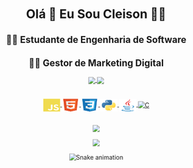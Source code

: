 <div align="center" >
<H1>Olá 👋 Eu Sou Cleison 👨‍💻</H1>

<h2>🧑‍🎓 Estudante de Engenharia de Software</h2>
<h2>👨‍💻 Gestor de Marketing Digital</h2>


<div  align="center">
  <a href="https://github.com/creiso">
  <img height="180em"   align="center" src="https://github-readme-stats.vercel.app/api?username=creiso&show_icons=true&theme=blue-green&include_all_commits=true&count_private=true"/>
  <img height="180em"  align="center" src="https://github-readme-stats.vercel.app/api/top-langs/?username=creiso&layout=compact&langs_count=7&theme=blue-green" />

 
</div>
 <br>
<div  align="center"> 
  <div style="display: inline_block"><br>
  <img align="center" alt="Rafa-Js" height="30" width="40" src="https://raw.githubusercontent.com/devicons/devicon/master/icons/javascript/javascript-plain.svg">
  <img align="center" alt="HTML" height="30" width="40" src="https://raw.githubusercontent.com/devicons/devicon/master/icons/html5/html5-original.svg">
  <img align="center" alt="CSS" height="30" width="40" src="https://raw.githubusercontent.com/devicons/devicon/master/icons/css3/css3-original.svg">
  <img align="center" alt="Python" height="30" width="40" src="https://raw.githubusercontent.com/devicons/devicon/master/icons/python/python-original.svg">
  <img align="center" alt="java" height="30" width="40" src="https://raw.githubusercontent.com/devicons/devicon/master/icons/java/java-original.svg">
  <img align="center" alt="C" height="30" width="40" src="https://img.shields.io/badge/C-00599C?style=for-the-badge&logo=c&logoColor=white">   
</div>
  
  </br>
  
  <a href="https://instagram.com/crei_so" target="_blank"><img src="https://img.shields.io/badge/-Instagram-%23E4405F?style=for-the-badge&logo=instagram&logoColor=white" target="_blank"></a>
  
  <a href="https://www.linkedin.com/in/cleisonalves/" target="_blank"><img src="https://img.shields.io/badge/-LinkedIn-%230077B5?style=for-the-badge&logo=linkedin&logoColor=white" target="_blank"></a> 
 
  ![Snake animation](https://github.com/creiso/creiso/blob/output/github-contribution-grid-snake.svg)
 
</div>
 

